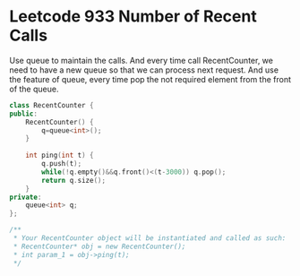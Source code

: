 # Leetcode 933 Number of Recent Calls


Use queue to maintain the calls. And every time call RecentCounter, we need to have a new queue so that we can process next request.
And use the feature of queue, every time pop the not required element from the front of the queue.

```cpp
class RecentCounter {
public:
    RecentCounter() {
        q=queue<int>();
    }
    
    int ping(int t) {
        q.push(t);
        while(!q.empty()&&q.front()<(t-3000)) q.pop();
        return q.size();
    }
private:
    queue<int> q;
};

/**
 * Your RecentCounter object will be instantiated and called as such:
 * RecentCounter* obj = new RecentCounter();
 * int param_1 = obj->ping(t);
 */
```
